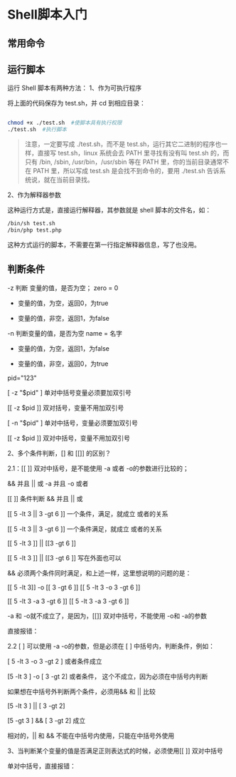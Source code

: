 # Shell脚本入门

## 常用命令

## 运行脚本
运行 Shell 脚本有两种方法：
1、作为可执行程序

将上面的代码保存为 test.sh，并 cd 到相应目录：
```bash

chmod +x ./test.sh  #使脚本具有执行权限
./test.sh  #执行脚本

```
>注意，一定要写成 ./test.sh，而不是 test.sh，运行其它二进制的程序也一样，直接写 test.sh，linux 系统会去 PATH 里寻找有没有叫 test.sh 的，而只有 /bin, /sbin, /usr/bin，/usr/sbin 等在 PATH 里，你的当前目录通常不在 PATH 里，所以写成 test.sh 是会找不到命令的，要用 ./test.sh 告诉系统说，就在当前目录找。

2、作为解释器参数

这种运行方式是，直接运行解释器，其参数就是 shell 脚本的文件名，如：

```bash
/bin/sh test.sh
/bin/php test.php

```

这种方式运行的脚本，不需要在第一行指定解释器信息，写了也没用。


## 判断条件

-z 判断 变量的值，是否为空； zero = 0


 - 变量的值，为空，返回0，为true

 - 变量的值，非空，返回1，为false

 -n 判断变量的值，是否为空 name = 名字

 - 变量的值，为空，返回1，为false

 - 变量的值，非空，返回0，为true

 pid="123"

  [ -z "$pid" ] 单对中括号变量必须要加双引号

  [[ -z $pid ]] 双对括号，变量不用加双引号

 


  [ -n "$pid" ] 单对中括号，变量必须要加双引号

  [[ -z $pid ]] 双对中括号，变量不用加双引号

 2、多个条件判断，[] 和 [[]] 的区别？

 2.1：[[ ]] 双对中括号，是不能使用 -a 或者 -o的参数进行比较的；

 && 并且 || 或 -a 并且 -o 或者

 [[ ]] 条件判断 && 并且 || 或

 


 [[ 5 -lt 3 || 3 -gt 6 ]] 一个条件，满足，就成立 或者的关系 

 [[ 5 -lt 3 || 3 -gt 6 ]] 一个条件满足，就成立 或者的关系 

 


 [[ 5 -lt 3 ]] || [[3 -gt 6 ]] 

 [[ 5 -lt 3 ]] || [[3 -gt 6 ]] 写在外面也可以

 


 


 && 必须两个条件同时满足，和上述一样，这里想说明的问题的是：

 


 [[ 5 -lt 3]] -o [[ 3 -gt 6 ]] [[ 5 -lt 3 -o 3 -gt 6 ]] 

 [[ 5 -lt 3 -a 3 -gt 6 ]] [[ 5 -lt 3 -a 3 -gt 6 ]] 

 -a 和 -o就不成立了，是因为，[[]] 双对中括号，不能使用 -o和 -a的参数

 直接报错：


   2.2 [ ] 可以使用 -a -o的参数，但是必须在 [ ] 中括号内，判断条件，例如：
  

   [ 5 -lt 3 -o 3 -gt 2 ] 或者条件成立
  

   [5 -lt 3 ] -o [ 3 -gt 2] 或者条件， 这个不成立，因为必须在中括号内判断
  

   

  

   如果想在中括号外判断两个条件，必须用&& 和 || 比较
  

   [5 -lt 3 ] || [ 3 -gt 2] 
  

   [5 -gt 3 ] && [ 3 -gt 2] 成立
  

   

  

   相对的，|| 和 && 不能在中括号内使用，只能在中括号外使用
  

   3、当判断某个变量的值是否满足正则表达式的时候，必须使用[[ ]] 双对中括号
  

   
   

  

   单对中括号，直接报错：
  

